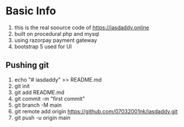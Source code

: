 # Basic Info

1. this is the real soource code of https://iasdaddy.online
2. built on procedural php and mysql
3. using razorpay payment gateway
4. bootstrap 5 used for UI

## Pushing git
1. echo "# iasdaddy" >> README.md
2. git init
3. git add README.md
4. git commit -m "first commit"
5. git branch -M main
6. git remote add origin https://github.com/07032001nk/iasdaddy.git
7. git push -u origin main